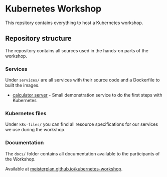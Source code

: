 # Kubernetes Workshop

This repsitory contains everything to host a Kubernetes workshop.

## Repository structure

The repository contains all sources used in the hands-on parts of the workshop.

### Services

Under `services/` are all services with their source code and a Dockerfile to built the images.

- [calculator server](services/calculator/) - Small demonstration service to do the first steps with Kubernetes

### Kubernetes files

Under `k8s-files/` you can find all resource specifications for our services we use during the workshop.

### Documentation

The `docs/` folder contains all documentation available to the participants of the Workshop.

Available at [meisterplan.github.io/kubernetes-workshop](https://meisterplan.github.io/kubernetes-workshop/).
